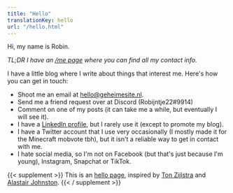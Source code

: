 ```yaml
---
title: "Hello"
translationKey: hello
url: "/hello.html"
---
```


Hi, my name is Robin.

_TL;DR I have an [/me page](/me) where you can find all my contact info._

I have a little blog where I write about things that interest me.
Here's how you can get in touch:

-   Shoot me an email at [hello@geheimesite.nl](mailto:hello@geheimesite.nl).
-   Send me a friend request over at Discord (Robijntje22#9914)
-   Comment on one of my posts (it can take me a while, but eventually I will see it).
-   I have a [LinkedIn profile](https://www.linkedin.com/in/robin-boers-b18691229/), but I rarely use it (except to promote my blog).
-   I have a Twitter account that I use very occasionally (I mostly made it for the Minecraft mobvote tbh), but it isn't a reliable way to get in contact with me.
-   I hate social media, so I'm not on Facebook (but that's just because I'm young), Instagram, Snapchat or TikTok.

{{< supplement >}}
This is an [hello page](https://alastairjohnston.com/introducing-hello-pages/), inspired by [Ton Zijlstra](https://www.zylstra.org/blog/hello/) and [Alastair Johnston](https://alastairjohnston.com/hello/).
{{< / supplement >}}
